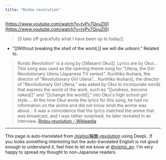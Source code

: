 ```yaml
---
title: "Rinbu-revolution"
---
```


[https://www.youtube.com/watch?v=tyPv7QyuZl0](https://www.youtube.com/watch?v=tyPv7QyuZl0)

>  [[I take off gracefully what I have been up to today]]
- "[[Without breaking the shell of the world,]] we will die unborn." Related to.

> Rondo Revolution" is a song by [[Masami Okui]]. Lyrics are by Okui... This song was used as the opening theme song for "Utena, the Girl Revolutionary Utena (Japanese TV series)".
>  Kunihiko Ikuhara, the director of "Revolutionary Girl Utena"... Kunihiko Ikuhara], the director of "Revolutionary Girl Utena," was asked by Okui to incorporate words that express the world of the work, such as "[[undress, become naked]]" and "[[change the world]]," into Okui's high school girl style.... At the time Okui wrote the lyrics for this song, he had no information on the anime and did not know what the anime was about... It was a coincidence that the lyrics matched the anime that was broadcast, and I was rather surprised, he later revealed in an interview.
[Rinbu-revolution - Wikipedia](https://ja.wikipedia.org/wiki/%E8%BC%AA%E8%88%9E-revolution)

---
This page is auto-translated from [/nishio/輪舞-revolution](https://scrapbox.io/nishio/輪舞-revolution) using DeepL. If you looks something interesting but the auto-translated English is not good enough to understand it, feel free to let me know at [@nishio_en](https://twitter.com/nishio_en). I'm very happy to spread my thought to non-Japanese readers.
